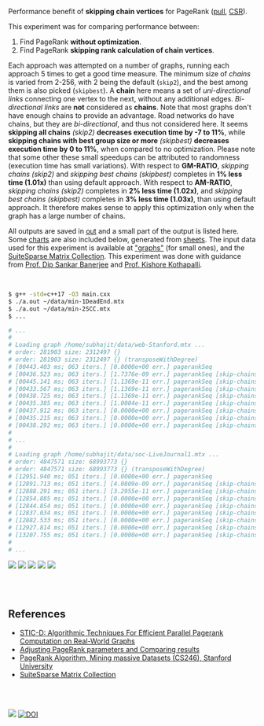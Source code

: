 Performance benefit of **skipping chain vertices** for PageRank ([pull], [CSR]).

This experiment was for comparing performance between:
1. Find PageRank **without optimization**.
2. Find PageRank **skipping rank calculation of chain vertices**.

Each approach was attempted on a number of graphs, running each approach 5 times
to get a good time measure. The minimum size of *chains* is varied from 2-256,
with 2 being the default (`skip2`), and the best among them is also picked
(`skipbest`). A **chain** here means a set of *uni-directional* *links*
connecting one vertex to the next, without any additional edges. *Bi-directional
links* are **not** considered as **chains**. Note that most graphs don't have
enough chains to provide an advantage. Road networks do have chains, but they
are *bi-directional*, and thus not considered here. It seems **skipping all
chains** *(skip2)* **decreases execution time by -7 to 11%**, while **skipping
chains with best group size or more** *(skipbest)* **decreases execution time by
0 to 11%**, when compared to no optimization. Please note that some other these
small speedups can be attributed to randomness (execution time has small
variations). With respect to **GM-RATIO**, *skipping chains (skip2)* and
*skipping best chains (skipbest)* completes in **1% less time (1.01x)** than
using default approach. With respect to **AM-RATIO**, *skipping chains (skip2)*
completes in **2% less time (1.02x)**, and *skipping best chains (skipbest)*
completes in **3% less time (1.03x)**, than using default approach. It therefore
makes sense to apply this optimization only when the graph has a large number of
chains.

All outputs are saved in [out](out/) and a small part of the output is listed
here. Some [charts] are also included below, generated from [sheets]. The input
data used for this experiment is available at ["graphs"] (for small ones), and
the [SuiteSparse Matrix Collection]. This experiment was done with guidance
from [Prof. Dip Sankar Banerjee] and [Prof. Kishore Kothapalli].

<br>

```bash
$ g++ -std=c++17 -O3 main.cxx
$ ./a.out ~/data/min-1DeadEnd.mtx
$ ./a.out ~/data/min-2SCC.mtx
$ ...

# ...
#
# Loading graph /home/subhajit/data/web-Stanford.mtx ...
# order: 281903 size: 2312497 {}
# order: 281903 size: 2312497 {} (transposeWithDegree)
# [00443.403 ms; 063 iters.] [0.0000e+00 err.] pagerankSeq
# [00436.523 ms; 063 iters.] [1.7376e-09 err.] pagerankSeq [skip-chains=002; chain-vertices=00001265; chains=00000575]
# [00445.141 ms; 063 iters.] [1.1369e-11 err.] pagerankSeq [skip-chains=004; chain-vertices=00000051; chains=00000002]
# [00433.567 ms; 063 iters.] [1.1369e-11 err.] pagerankSeq [skip-chains=008; chain-vertices=00000051; chains=00000002]
# [00438.725 ms; 063 iters.] [1.1369e-11 err.] pagerankSeq [skip-chains=016; chain-vertices=00000051; chains=00000002]
# [00435.385 ms; 063 iters.] [1.0004e-11 err.] pagerankSeq [skip-chains=032; chain-vertices=00000034; chains=00000001]
# [00437.912 ms; 063 iters.] [0.0000e+00 err.] pagerankSeq [skip-chains=064; chain-vertices=00000000; chains=00000000]
# [00435.215 ms; 063 iters.] [0.0000e+00 err.] pagerankSeq [skip-chains=128; chain-vertices=00000000; chains=00000000]
# [00438.292 ms; 063 iters.] [0.0000e+00 err.] pagerankSeq [skip-chains=256; chain-vertices=00000000; chains=00000000]
#
# ...
#
# Loading graph /home/subhajit/data/soc-LiveJournal1.mtx ...
# order: 4847571 size: 68993773 {}
# order: 4847571 size: 68993773 {} (transposeWithDegree)
# [12951.940 ms; 051 iters.] [0.0000e+00 err.] pagerankSeq
# [12891.713 ms; 051 iters.] [4.0809e-09 err.] pagerankSeq [skip-chains=002; chain-vertices=00015182; chains=00007435]
# [12888.291 ms; 051 iters.] [3.2955e-11 err.] pagerankSeq [skip-chains=004; chain-vertices=00000008; chains=00000002]
# [12854.885 ms; 051 iters.] [0.0000e+00 err.] pagerankSeq [skip-chains=008; chain-vertices=00000000; chains=00000000]
# [12844.854 ms; 051 iters.] [0.0000e+00 err.] pagerankSeq [skip-chains=016; chain-vertices=00000000; chains=00000000]
# [12837.034 ms; 051 iters.] [0.0000e+00 err.] pagerankSeq [skip-chains=032; chain-vertices=00000000; chains=00000000]
# [12882.533 ms; 051 iters.] [0.0000e+00 err.] pagerankSeq [skip-chains=064; chain-vertices=00000000; chains=00000000]
# [12927.814 ms; 051 iters.] [0.0000e+00 err.] pagerankSeq [skip-chains=128; chain-vertices=00000000; chains=00000000]
# [13207.755 ms; 051 iters.] [0.0000e+00 err.] pagerankSeq [skip-chains=256; chain-vertices=00000000; chains=00000000]
#
# ...
```

[![](https://i.imgur.com/LA07pcz.png)][sheetp]
[![](https://i.imgur.com/dfAruEl.png)][sheetp]
[![](https://i.imgur.com/eMpt8BD.png)][sheetp]
[![](https://i.imgur.com/ekbLFXm.png)][sheetp]
[![](https://i.imgur.com/QhIw85H.png)][sheetp]

<br>
<br>


## References

- [STIC-D: Algorithmic Techniques For Efficient Parallel Pagerank Computation on Real-World Graphs](https://gist.github.com/wolfram77/bb09968cc0e592583c4b180243697d5a)
- [Adjusting PageRank parameters and Comparing results](https://arxiv.org/abs/2108.02997)
- [PageRank Algorithm, Mining massive Datasets (CS246), Stanford University](https://www.youtube.com/watch?v=ke9g8hB0MEo)
- [SuiteSparse Matrix Collection]

<br>
<br>

[![](https://i.imgur.com/CB5t3WL.jpg)](https://www.youtube.com/watch?v=gUHejU7qyv8)
[![DOI](https://zenodo.org/badge/380755048.svg)](https://zenodo.org/badge/latestdoi/380755048)

[Prof. Dip Sankar Banerjee]: https://sites.google.com/site/dipsankarban/
[Prof. Kishore Kothapalli]: https://www.iiit.ac.in/people/faculty/kkishore/
[SuiteSparse Matrix Collection]: https://sparse.tamu.edu
["graphs"]: https://github.com/puzzlef/graphs
[pull]: https://github.com/puzzlef/pagerank-push-vs-pull
[CSR]: https://github.com/puzzlef/pagerank-class-vs-csr
[charts]: https://photos.app.goo.gl/MzFcwNV4JZL4vD1Z6
[sheets]: https://docs.google.com/spreadsheets/d/1OduhKKKTMbsKY4LamQuy3EkFT7SiADyVBR4xRu-4CI0/edit?usp=sharing
[sheetp]: https://docs.google.com/spreadsheets/d/e/2PACX-1vTkud1vbis8RhIIHZiboiejE9Rkuya3Uiz1WrSN3wkIXg7K6-foj9-2qxBuj8YBNNF7W2Gt8DOnzXAw/pubhtml
